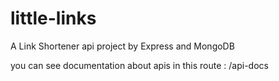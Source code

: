# little-links
A Link Shortener api project by Express and MongoDB

you can see documentation about apis in this route : /api-docs
